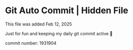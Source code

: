 # Git Auto Commit | Hidden File

This file was added Feb 12, 2025

Just for fun and keeping my daily git commit active 🤪

commit number: 1931904

